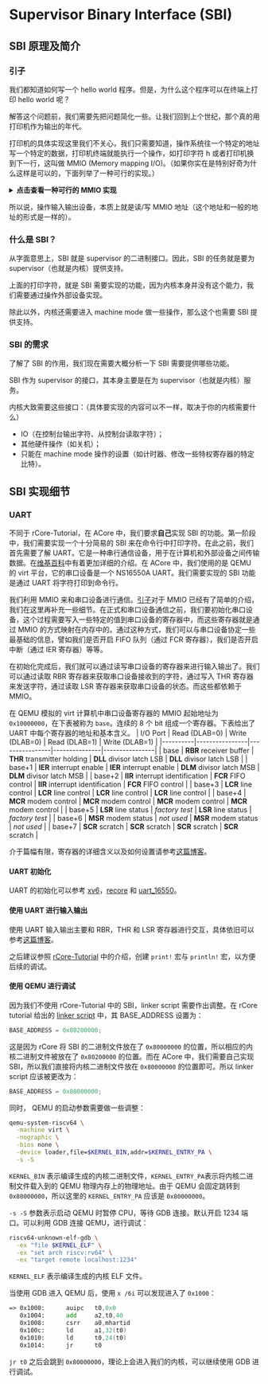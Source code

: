 # Supervisor Binary Interface (SBI)

## SBI 原理及简介

### 引子

我们都知道如何写一个 hello world 程序。但是，为什么这个程序可以在终端上打印 hello world 呢？

解答这个问题前，我们需要先把问题简化一些。让我们回到上个世纪，那个真的用打印机作为输出的年代。

打印机的具体实现这里我们不关心，我们只需要知道，操作系统往一个特定的地址写一个特定的数据，打印机终端就能执行一个操作，如打印字符 h 或者打印机换到下一行，这叫做 MMIO (Memory mapping I/O)。（如果你实在是特别好奇为什么这样是可以的，下面列举了一种可行的实现。）

<details>
<summary><strong>点击查看一种可行的 MMIO 实现</strong></summary>
当 CPU 执行到读内存地址时，（在 MMU 翻译到物理地址后，）会向主板上的芯片发送写请求，主板上的芯片会区分地址对应的物理设备（这个设备可能是内存，也可能是输入输出设备，如打印机）。当对应的物理设备是打印机时，会采取硬件所要求的方式正确处理请求。
</details>

所以说，操作输入输出设备，本质上就是读/写 MMIO 地址（这个地址和一般的地址的形式是一样的）。

### 什么是 SBI？

从字面意思上，SBI 就是 supervisor 的二进制接口。因此，SBI 的任务就是要为 supervisor（也就是内核）提供支持。

上面的打印字符，就是 SBI 需要实现的功能，因为内核本身并没有这个能力，我们需要通过操作外部设备实现。

除此以外，内核还需要进入 machine mode 做一些操作，那么这个也需要 SBI 提供支持。

### SBI 的需求

了解了 SBI 的作用，我们现在需要大概分析一下 SBI 需要提供哪些功能。

SBI 作为 supervisor 的接口，其本身主要是在为 supervisor（也就是内核）服务。

内核大致需要这些接口：（具体要实现的内容可以不一样，取决于你的内核需要什么）

- IO（在控制台输出字符、从控制台读取字符）；
- 其他硬件操作（如关机）；
- 只能在 machine mode 操作的设置（如计时器、修改一些特权寄存器的特定比特）。

## SBI 实现细节

### UART

不同于 rCore-Tutorial，在 ACore 中，我们要求**自己**实现 SBI 的功能。第一阶段中，我们需要实现一个十分简易的 SBI 来在命令行中打印字符。在此之前，我们首先需要了解 UART。它是一种串行通信设备，用于在计算机和外部设备之间传输数据。在[维基百科](https://en.wikipedia.org/wiki/Universal_asynchronous_receiver-transmitter)中有着更加详细的介绍。在 ACore 中，我们使用的是 QEMU 的 virt 平台，它的串口设备是一个 NS16550A UART。我们需要实现的 SBI 功能是通过 UART 将字符打印到命令行。

我们利用 MMIO 来和串口设备进行通信。[引子](#引子)对于 MMIO 已经有了简单的介绍，我们在这里再补充一些细节。在正式和串口设备通信之前，我们要初始化串口设备，这个过程需要写入一些特定的值到串口设备的寄存器中，而这些寄存器就是通过 MMIO 的方式映射在内存中的。通过这种方式，我们可以与串口设备协定一些最基础的信息，譬如我们是否开启 FIFO 队列（通过 FCR 寄存器），我们是否开启中断（通过 IER 寄存器）等等。

在初始化完成后，我们就可以通过读写串口设备的寄存器来进行输入输出了。我们可以通过读取 RBR 寄存器来获取串口设备接收到的字符，通过写入 THR 寄存器来发送字符，通过读取 LSR 寄存器来获取串口设备的状态。而这些都依赖于 MMIO。

在 QEMU 模拟的 virt 计算机中串口设备寄存器的 MMIO 起始地址为 `0x10000000`，在下表被称为 `base`。连续的 8 个 bit 组成一个寄存器。下表给出了 UART 中每个寄存器的地址和基本含义。
| I/O Port | Read (DLAB=0)  | Write (DLAB=0) | Read (DLAB=1) | Write (DLAB=1) |
|----------|----------------|----------------|---------------|----------------|
| base     | **RBR** receiver buffer | **THR** transmitter holding | **DLL** divisor latch LSB | **DLL** divisor latch LSB |
| base+1   | **IER** interrupt enable | **IER** interrupt enable | **DLM** divisor latch MSB | **DLM** divisor latch MSB |
| base+2   | **IIR** interrupt identification | **FCR** FIFO control | **IIR** interrupt identification | **FCR** FIFO control  |
| base+3   | **LCR** line control | **LCR** line control | **LCR** line control | **LCR** line control |
| base+4   | **MCR** modem control | **MCR** modem control | **MCR** modem control | **MCR** modem control |
| base+5   | **LSR** line status | *factory test* | **LSR** line status | *factory test* |
| base+6   | **MSR** modem status | *not used* | **MSR** modem status | *not used* |
| base+7   | **SCR** scratch | **SCR** scratch | **SCR** scratch | **SCR** scratch |

介于篇幅有限，寄存器的详细含义以及如何设置请参考[这篇博客](https://www.lammertbies.nl/comm/info/serial-uart)。

#### UART 初始化

UART 的初始化可以参考 [xv6](https://github.com/mit-pdos/xv6-riscv/blob/f5b93ef12f7159f74f80f94729ee4faabe42c360/kernel/uart.c#L53)，[recore](https://github.com/Celve/recore/blob/dd95657ba2f0450df904d88488bf0d2c171d09ed/kernel/src/drivers/uart.rs#L130) 和 [uart_16550](https://github.com/rust-osdev/uart_16550/blob/378d468b5f80effc0b53f537fabc2fd73d16449e/src/mmio.rs#L40)。

#### 使用 UART 进行输入输出

使用 UART 输入输出主要和 RBR，THR 和 LSR 寄存器进行交互，具体依旧可以参考[这篇博客](https://www.lammertbies.nl/comm/info/serial-uart)。

之后建议参照 [rCore-Tutorial](https://rcore-os.cn/rCore-Tutorial-Book-v3/chapter1/6print-and-shutdown-based-on-sbi.html#id2) 中的介绍，创建 `print!` 宏与 `println!` 宏，以方便后续的调试。

#### 使用 QEMU 进行调试

因为我们不使用 rCore-Tutorial 中的 SBI，linker script 需要作出调整。在 rCore tutorial 给出的 [linker script](https://rcore-os.cn/rCore-Tutorial-Book-v3/chapter1/4first-instruction-in-kernel2.html#id4) 中，其 BASE_ADDRESS 设置为：

```C
BASE_ADDRESS = 0x80200000;
```

这是因为 rCore 将 SBI 的二进制文件放在了 `0x80000000` 的位置，所以相应的内核二进制文件被放在了 `0x80200000` 的位置。而在 ACore 中，我们需要自己实现 SBI，所以我们直接将内核二进制文件放在 `0x80000000` 的位置即可。所以 linker script 应该被更改为：

```C
BASE_ADDRESS = 0x80000000;
```

同时， QEMU 的启动参数需要做一些调整：

```bash
qemu-system-riscv64 \
  -machine virt \
  -nographic \
  -bios none \
  -device loader,file=$KERNEL_BIN,addr=$KERNEL_ENTRY_PA \
  -s -S
```

`KERNEL_BIN` 表示编译生成的内核二进制文件，`KERNEL_ENTRY_PA`表示将内核二进制文件载入到的 QEMU 物理内存上的物理地址。由于 QEMU 会固定跳转到 `0x80000000`，所以这里的 `KERNEL_ENTRY_PA` 应该是 `0x80000000`。

`-s -S` 参数表示启动 QEMU 时暂停 CPU，等待 GDB 连接。默认开启 1234 端口。可以利用 GDB 连接 QEMU，进行调试：

```bash
riscv64-unknown-elf-gdb \
  -ex "file $KERNEL_ELF" \
  -ex "set arch riscv:rv64" \
  -ex "target remote localhost:1234"
```

`KERNEL_ELF` 表示编译生成的内核 ELF 文件。

当使用 GDB 进入 QEMU 后，使用 `x /6i` 可以发现进入了 `0x1000`：

```asm
=> 0x1000:      auipc   t0,0x0
   0x1004:      add     a2,t0,40
   0x1008:      csrr    a0,mhartid
   0x100c:      ld      a1,32(t0)
   0x1010:      ld      t0,24(t0)
   0x1014:      jr      t0
```

`jr t0` 之后会跳到 `0x80000000`，理论上会进入我们的内核，可以继续使用 GDB 进行调试。
